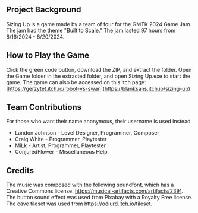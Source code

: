 ## Project Background
Sizing Up is a game made by a team of four for the GMTK 2024 Game Jam. 
The jam had the theme "Built to Scale."
The jam lasted 97 hours from 8/16/2024 - 8/20/2024.

## How to Play the Game
Click the green code button, download the ZIP, and extract the folder.
Open the Game folder in the extracted folder, and open Sizing Up.exe to start the game. 
The game can also be accessed on this itch page: [https://gerzytet.itch.io/robot-vs-swan](https://blanksans.itch.io/sizing-up)

## Team Contributions
For those who want their name anonymous, their username is used instead.
- Landon Johnson - Level Designer, Programmer, Composer
- Craig White - Programmer, Playtester
- MiLk - Artist, Programmer, Playtester
- ConjuredFlower - Miscellaneous Help

## Credits
The music was composed with the following soundfont, which has a Creative Commons license. https://musical-artifacts.com/artifacts/2391.
The button sound effect was used from Pixabay with a Royalty Free license.
The cave tileset was used from https://odiurd.itch.io/tileset.

